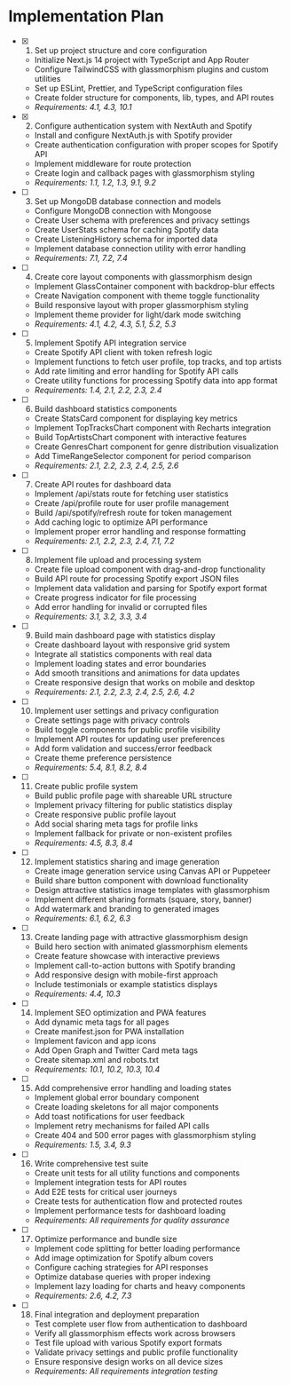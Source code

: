 # Implementation Plan

- [x] 1. Set up project structure and core configuration





  - Initialize Next.js 14 project with TypeScript and App Router
  - Configure TailwindCSS with glassmorphism plugins and custom utilities
  - Set up ESLint, Prettier, and TypeScript configuration files
  - Create folder structure for components, lib, types, and API routes
  - _Requirements: 4.1, 4.3, 10.1_

- [x] 2. Configure authentication system with NextAuth and Spotify





  - Install and configure NextAuth.js with Spotify provider
  - Create authentication configuration with proper scopes for Spotify API
  - Implement middleware for route protection
  - Create login and callback pages with glassmorphism styling
  - _Requirements: 1.1, 1.2, 1.3, 9.1, 9.2_

- [ ] 3. Set up MongoDB database connection and models
  - Configure MongoDB connection with Mongoose
  - Create User schema with preferences and privacy settings
  - Create UserStats schema for caching Spotify data
  - Create ListeningHistory schema for imported data
  - Implement database connection utility with error handling
  - _Requirements: 7.1, 7.2, 7.4_

- [ ] 4. Create core layout components with glassmorphism design
  - Implement GlassContainer component with backdrop-blur effects
  - Create Navigation component with theme toggle functionality
  - Build responsive layout with proper glassmorphism styling
  - Implement theme provider for light/dark mode switching
  - _Requirements: 4.1, 4.2, 4.3, 5.1, 5.2, 5.3_

- [ ] 5. Implement Spotify API integration service
  - Create Spotify API client with token refresh logic
  - Implement functions to fetch user profile, top tracks, and top artists
  - Add rate limiting and error handling for Spotify API calls
  - Create utility functions for processing Spotify data into app format
  - _Requirements: 1.4, 2.1, 2.2, 2.3, 2.4_

- [ ] 6. Build dashboard statistics components
  - Create StatsCard component for displaying key metrics
  - Implement TopTracksChart component with Recharts integration
  - Build TopArtistsChart component with interactive features
  - Create GenresChart component for genre distribution visualization
  - Add TimeRangeSelector component for period comparison
  - _Requirements: 2.1, 2.2, 2.3, 2.4, 2.5, 2.6_

- [ ] 7. Create API routes for dashboard data
  - Implement /api/stats route for fetching user statistics
  - Create /api/profile route for user profile management
  - Build /api/spotify/refresh route for token management
  - Add caching logic to optimize API performance
  - Implement proper error handling and response formatting
  - _Requirements: 2.1, 2.2, 2.3, 2.4, 7.1, 7.2_

- [ ] 8. Implement file upload and processing system
  - Create file upload component with drag-and-drop functionality
  - Build API route for processing Spotify export JSON files
  - Implement data validation and parsing for Spotify export format
  - Create progress indicator for file processing
  - Add error handling for invalid or corrupted files
  - _Requirements: 3.1, 3.2, 3.3, 3.4_

- [ ] 9. Build main dashboard page with statistics display
  - Create dashboard layout with responsive grid system
  - Integrate all statistics components with real data
  - Implement loading states and error boundaries
  - Add smooth transitions and animations for data updates
  - Create responsive design that works on mobile and desktop
  - _Requirements: 2.1, 2.2, 2.3, 2.4, 2.5, 2.6, 4.2_

- [ ] 10. Implement user settings and privacy configuration
  - Create settings page with privacy controls
  - Build toggle components for public profile visibility
  - Implement API routes for updating user preferences
  - Add form validation and success/error feedback
  - Create theme preference persistence
  - _Requirements: 5.4, 8.1, 8.2, 8.4_

- [ ] 11. Create public profile system
  - Build public profile page with shareable URL structure
  - Implement privacy filtering for public statistics display
  - Create responsive public profile layout
  - Add social sharing meta tags for profile links
  - Implement fallback for private or non-existent profiles
  - _Requirements: 4.5, 8.3, 8.4_

- [ ] 12. Implement statistics sharing and image generation
  - Create image generation service using Canvas API or Puppeteer
  - Build share button component with download functionality
  - Design attractive statistics image templates with glassmorphism
  - Implement different sharing formats (square, story, banner)
  - Add watermark and branding to generated images
  - _Requirements: 6.1, 6.2, 6.3_

- [ ] 13. Create landing page with attractive glassmorphism design
  - Build hero section with animated glassmorphism elements
  - Create feature showcase with interactive previews
  - Implement call-to-action buttons with Spotify branding
  - Add responsive design with mobile-first approach
  - Include testimonials or example statistics displays
  - _Requirements: 4.4, 10.3_

- [ ] 14. Implement SEO optimization and PWA features
  - Add dynamic meta tags for all pages
  - Create manifest.json for PWA installation
  - Implement favicon and app icons
  - Add Open Graph and Twitter Card meta tags
  - Create sitemap.xml and robots.txt
  - _Requirements: 10.1, 10.2, 10.3, 10.4_

- [ ] 15. Add comprehensive error handling and loading states
  - Implement global error boundary component
  - Create loading skeletons for all major components
  - Add toast notifications for user feedback
  - Implement retry mechanisms for failed API calls
  - Create 404 and 500 error pages with glassmorphism styling
  - _Requirements: 1.5, 3.4, 9.3_

- [ ] 16. Write comprehensive test suite
  - Create unit tests for all utility functions and components
  - Implement integration tests for API routes
  - Add E2E tests for critical user journeys
  - Create tests for authentication flow and protected routes
  - Implement performance tests for dashboard loading
  - _Requirements: All requirements for quality assurance_

- [ ] 17. Optimize performance and bundle size
  - Implement code splitting for better loading performance
  - Add image optimization for Spotify album covers
  - Configure caching strategies for API responses
  - Optimize database queries with proper indexing
  - Implement lazy loading for charts and heavy components
  - _Requirements: 2.6, 4.2, 7.3_

- [ ] 18. Final integration and deployment preparation
  - Test complete user flow from authentication to dashboard
  - Verify all glassmorphism effects work across browsers
  - Test file upload with various Spotify export formats
  - Validate privacy settings and public profile functionality
  - Ensure responsive design works on all device sizes
  - _Requirements: All requirements integration testing_